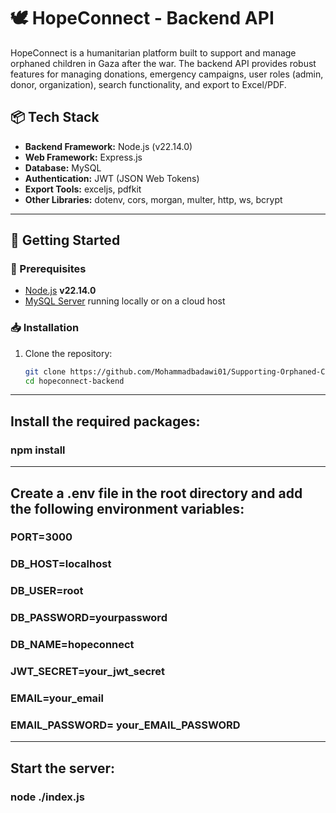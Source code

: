 # 🕊️ HopeConnect - Backend API

HopeConnect is a humanitarian platform built to support and manage orphaned children in Gaza after the war. The backend API provides robust features for managing donations, emergency campaigns, user roles (admin, donor, organization), search functionality, and export to Excel/PDF.

## 📦 Tech Stack

- **Backend Framework:** Node.js (v22.14.0)
- **Web Framework:** Express.js
- **Database:** MySQL
- **Authentication:** JWT (JSON Web Tokens)
- **Export Tools:** exceljs, pdfkit
- **Other Libraries:** dotenv, cors, morgan, multer, http, ws, bcrypt

---

## 🚀 Getting Started

### 🔧 Prerequisites

- [Node.js](https://nodejs.org/) **v22.14.0**
- [MySQL Server](https://www.mysql.com/) running locally or on a cloud host

### 📥 Installation

1. Clone the repository:
   ```bash
   git clone https://github.com/Mohammadbadawi01/Supporting-Orphaned-Children-in-Gaza-After-War.git
   cd hopeconnect-backend

---

## Install the required packages:
 ### npm install

 ---

## Create a .env file in the root directory and add the following environment variables:
  ### PORT=3000
  ### DB_HOST=localhost
  ### DB_USER=root
  ### DB_PASSWORD=yourpassword
  ### DB_NAME=hopeconnect
  ### JWT_SECRET=your_jwt_secret
  ### EMAIL=your_email
  ### EMAIL_PASSWORD= your_EMAIL_PASSWORD

  ---

## Start the server:
 ### node ./index.js
